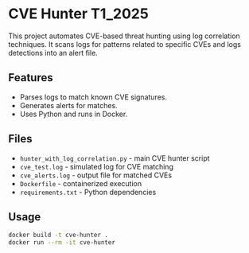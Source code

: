 # CVE Hunter T1_2025

This project automates CVE-based threat hunting using log correlation techniques. It scans logs for patterns related to specific CVEs and logs detections into an alert file.

## Features
- Parses logs to match known CVE signatures.
- Generates alerts for matches.
- Uses Python and runs in Docker.

## Files
- `hunter_with_log_correlation.py` - main CVE hunter script
- `cve_test.log` - simulated log for CVE matching
- `cve_alerts.log` - output file for matched CVEs
- `Dockerfile` - containerized execution
- `requirements.txt` - Python dependencies

## Usage
```bash
docker build -t cve-hunter .
docker run --rm -it cve-hunter
```
